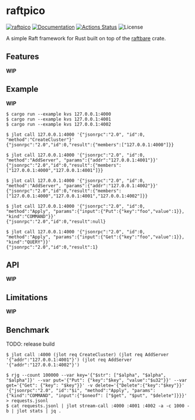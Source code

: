 raftpico
========

[![raftpico](https://img.shields.io/crates/v/raftpico.svg)](https://crates.io/crates/raftpico)
[![Documentation](https://docs.rs/raftpico/badge.svg)](https://docs.rs/raftpico)
[![Actions Status](https://github.com/sile/raftpico/workflows/CI/badge.svg)](https://github.com/sile/raftpico/actions)
![License](https://img.shields.io/crates/l/raftpico)

A simple Raft framework for Rust built on top of the [raftbare](https://github.com/sile/raftbare) crate.

Features
--------

**WIP**

Example
-------

**WIP**

```console
$ cargo run --example kvs 127.0.0.1:4000
$ cargo run --example kvs 127.0.0.1:4001
$ cargo run --example kvs 127.0.0.1:4002
```

```console
$ jlot call 127.0.0.1:4000 '{"jsonrpc":"2.0", "id":0, "method":"CreateCluster"}'
{"jsonrpc":"2.0","id":0,"result":{"members":["127.0.0.1:4000"]}}

$ jlot call 127.0.0.1:4000 '{"jsonrpc":"2.0", "id":0, "method":"AddServer", "params":{"addr":"127.0.0.1:4001"}}'
{"jsonrpc":"2.0","id":0,"result":{"members":["127.0.0.1:4000","127.0.0.1:4001"]}}

$ jlot call 127.0.0.1:4000 '{"jsonrpc":"2.0", "id":0, "method":"AddServer", "params":{"addr":"127.0.0.1:4002"}}'
{"jsonrpc":"2.0","id":0,"result":{"members":["127.0.0.1:4000","127.0.0.1:4001","127.0.0.1:4002"]}}

$ jlot call 127.0.0.1:4000 '{"jsonrpc":"2.0", "id":0, "method":"Apply", "params":{"input":{"Put":{"key":"foo","value":1}}, "kind":"COMMAND"}}'
{"jsonrpc":"2.0","id":0,"result":null}

$ jlot call 127.0.0.1:4000 '{"jsonrpc":"2.0", "id":0, "method":"Apply", "params":{"input":{"Get":{"key":"foo","value":1}}, "kind":"QUERY"}}'
{"jsonrpc":"2.0","id":0,"result":1}
```

API
---

**WIP**

Limitations
-----------

**WIP**

Benchmark
---------

TODO: release build

```console
$ jlot call :4000 (jlot req CreateCluster) (jlot req AddServer '{"addr":"127.0.0.1:4001"}') (jlot req AddServer '{"addr":"127.0.0.1:4002"}')

$ rjg --count 100000 --var key='{"$str": ["$alpha", "$alpha", "$alpha"]}' --var put='{"Put": {"key":"$key", "value":"$u32"}}' --var get='{"Get": {"key": "$key"}}' -v delete='{"Delete":{"key":"$key"}}' '{"jsonrpc":"2.0", "id":"$i", "method":"Apply", "params": {"kind":"COMMAND", "input":{"$oneof": ["$get", "$put", "$delete"]}}}' > requests.jsonl
$ cat requests.jsonl | jlot stream-call :4000 :4001 :4002 -a -c 1000 -b | jlot stats | jq .
```
